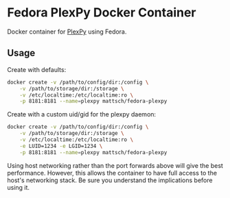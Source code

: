 # Fedora PlexPy Docker Container

Docker container for [PlexPy](https://github.com/drzoidberg33/plexpy) using Fedora.

## Usage

Create with defaults:

```bash
docker create -v /path/to/config/dir:/config \
    -v /path/to/storage/dir:/storage \
    -v /etc/localtime:/etc/localtime:ro \
    -p 8181:8181 --name=plexpy mattsch/fedora-plexpy
```

Create with a custom uid/gid for the plexpy daemon:

```bash
docker create -v /path/to/config/dir:/config \
    -v /path/to/storage/dir:/storage \
    -v /etc/localtime:/etc/localtime:ro \
    -e LUID=1234 -e LGID=1234 \
    -p 8181:8181 --name=plexpy mattsch/fedora-plexpy
```

Using host networking rather than the port forwards above will give the best
performance.  However, this allows the container to have full access to the
host's networking stack.  Be sure you understand the implications before using
it.

